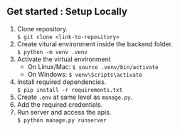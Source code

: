 ## Get started : Setup Locally
1. Clone repository. <br>
    ```$ git clone <link-to-repository>```
2. Create vitural environment inside the backend folder. <br>
    ```$ python -m venv .venv```
3. Activate the virtual environment 
    - On Linux/Mac: ```$ source .venv/bin/activate```
    - On Windows: ```$ venv\Scripts\activate```
4. Install required dependencies. <br>
    ```$ pip install -r requirements.txt```
5. Create `.env` at same level as `manage.py`.
6. Add the required credentials.
7. Run server and access the apis. <br>
    `$ python manage.py runserver`